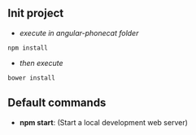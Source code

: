 ## Init project

* *execute in angular-phonecat folder*

````
npm install
````
* *then execute*

````
bower install
````


## Default commands
* **npm start**: (Start a local development web server)
